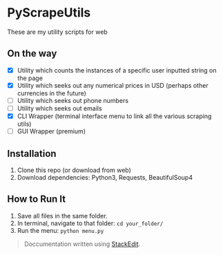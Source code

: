 # PyScrapeUtils
These are my utility scripts for web 

## On the way
 - [x] Utility which counts the instances of a specific user inputted string on the page
 - [x] Utility which seeks out any numerical prices in USD (perhaps other currencies in the future)
 - [ ] Utility which seeks out phone numbers
 - [ ] Utility which seeks out emails
 - [x] CLI Wrapper (terminal interface menu to link all the various scraping utils)
 - [ ] GUI Wrapper (premium)

## Installation
1.  Clone this repo (or download from web)
2. Download dependencies: Python3, Requests, BeautifulSoup4

## How to Run It
1.  Save all files in the same folder.
2.  In terminal, navigate to that folder:
`cd your_folder/` 
3.  Run the menu:
`python menu.py`




> Doccumentation written using [StackEdit](https://stackedit.io/).